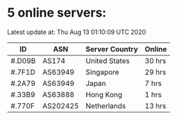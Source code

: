 # 5 online servers:

Latest update at: Thu Aug 13 01:10:09 UTC 2020

| ID | ASN | Server Country | Online |
| -- | --- | -------------- | ------ |
| #.D09B | AS174 | United States | 30 hrs |
| #.7F1D | AS63949 | Singapore | 29 hrs |
| #.2A79 | AS63949 | Japan | 7 hrs |
| #.33B9 | AS63888 | Hong Kong | 1 hrs |
| #.770F | AS202425 | Netherlands | 13 hrs |

